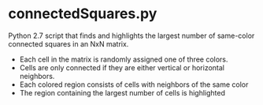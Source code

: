 # connectedSquares.py
Python 2.7 script that finds and highlights the largest number of same-color connected squares in an NxN matrix.
- Each cell in the matrix is randomly assigned one of three colors.
- Cells are only connected if they are either vertical or horizontal neighbors.
- Each colored region consists of cells with neighbors of the same color
- The region containing the largest number of cells is highlighted
